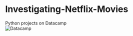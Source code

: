 # Investigating-Netflix-Movies
Python projects on Datacamp </br>
![Datacamp](https://img.shields.io/badge/Datacamp-05192D?style=for-the-badge&logo=datacamp&logoColor=03E860) 

